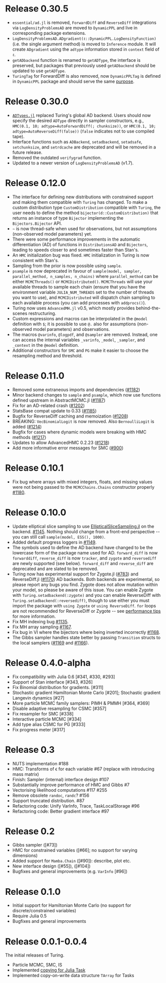 # Release 0.30.5

- `essential/ad.jl` is removed, `ForwardDiff` and `ReverseDiff` integrations via `LogDensityProblemsAD` are moved to `DynamicPPL` and live in corresponding package extensions.
- `LogDensityProblemsAD.ADgradient(ℓ::DynamicPPL.LogDensityFunction)` (i.e. the single argument method) is moved to `Inference` module. It will create `ADgradient` using the `adtype` information stored in `context` field of `ℓ`.
- `getADbackend` function is renamed to `getADType`, the interface is preserved, but packages that previously used `getADbackend` should be updated to use `getADType`.
- `TuringTag` for ForwardDiff is also removed, now `DynamicPPLTag` is defined in `DynamicPPL` package and should serve the same [purpose](https://www.stochasticlifestyle.com/improved-forwarddiff-jl-stacktraces-with-package-tags/).

# Release 0.30.0

- [`ADTypes.jl`](https://github.com/SciML/ADTypes.jl) replaced Turing's global AD backend. Users should now specify the desired `ADType` directly in sampler constructors, e.g., `HMC(0.1, 10; adtype=AutoForwardDiff(; chunksize))`, or `HMC(0.1, 10; adtype=AutoReverseDiff(false))` (`false` indicates not to use compiled tape).
- Interface functions such as `ADBackend`, `setadbackend`, `setadsafe`, `setchunksize`, and `setrdcache` are deprecated and will be removed in a future release.
- Removed the outdated `verifygrad` function.
- Updated to a newer version of `LogDensityProblemsAD` (v1.7).

# Release 0.12.0

- The interface for defining new distributions with constrained support and making them compatible with `Turing` has changed. To make a custom distribution type `CustomDistribution` compatible with `Turing`, the user needs to define the method `bijector(d::CustomDistribution)` that returns an instance of type `Bijector` implementing the `Bijectors.Bijector` API.
- `~` is now thread-safe when used for observations, but not assumptions (non-observed model parameters) yet.
- There were some performance improvements in the automatic differentiation (AD) of functions in `DistributionsAD` and `Bijectors`, leading to speeds closer to and sometimes faster than Stan's.
- An `HMC` initialization bug was fixed. `HMC` initialization in Turing is now consistent with Stan's.
- Sampling from the prior is now possible using `sample`.
- `psample` is now deprecated in favour of `sample(model, sampler, parallel_method, n_samples, n_chains)` where `parallel_method` can be either `MCMCThreads()` or `MCMCDistributed()`. `MCMCThreads` will use your available threads to sample each chain (ensure that you have the environment variable `JULIA_NUM_THREADS` set to the number of threads you want to use), and `MCMCDistributed` will dispatch chain sampling to each available process (you can add processes with `addprocs()`).
- Turing now uses `AdvancedMH.jl` v0.5, which mostly provides behind-the-scenes restructuring.
- Custom expressions and macros can be interpolated in the `@model` definition with `$`; it is possible to use `@.` also for assumptions (non-observed model parameters) and observations.
- The macros `@varinfo`, `@logpdf`, and `@sampler` are removed. Instead, one can access the internal variables `_varinfo`, `_model`, `_sampler`, and `_context` in the `@model` definition.
- Additional constructors for `SMC` and `PG` make it easier to choose the resampling method and threshold.

# Release 0.11.0
- Removed some extraneous imports and dependencies ([#1182](https://github.com/TuringLang/Turing.jl/pull/1182))
- Minor backend changes to `sample` and `psample`, which now use functions defined upstream in AbstractMCMC.jl ([#1187](https://github.com/TuringLang/Turing.jl/pull/1187))
- Fix for an AD-related crash ([#1202](https://github.com/TuringLang/Turing.jl/pull/1202))
- StatsBase compat update to 0.33 ([#1185](https://github.com/TuringLang/Turing.jl/pull/1185))
- Bugfix for ReverseDiff caching and memoization ([#1208](https://github.com/TuringLang/Turing.jl/pull/1208))
- BREAKING: `VecBinomialLogit` is now removed. Also `BernoulliLogit` is added ([#1214](https://github.com/TuringLang/Turing.jl/pull/1214))
- Bugfix for cases where dynamic models were breaking with HMC methods ([#1217](https://github.com/TuringLang/Turing.jl/pull/1217))
- Updates to allow AdvancedHMC 0.2.23 ([#1218](https://github.com/TuringLang/Turing.jl/pull/1218))
- Add more informative error messages for SMC ([#900](https://github.com/TuringLang/Turing.jl/pull/900))

# Release 0.10.1
- Fix bug where arrays with mixed integers, floats, and missing values were not being passed to the `MCMCChains.Chains` constructor properly [#1180](https://github.com/TuringLang/Turing.jl/pull/1180).

# Release 0.10.0
- Update elliptical slice sampling to use [EllipticalSliceSampling.jl](https://github.com/TuringLang/EllipticalSliceSampling.jl) on the backend. [#1145](https://github.com/TuringLang/Turing.jl/pull/1145). Nothing should change from a front-end perspective -- you can still call `sample(model, ESS(), 1000)`.
- Added default progress loggers in [#1149](https://github.com/TuringLang/Turing.jl/pull/1149).
- The symbols used to define the AD backend have changed to be the lowercase form of the package name used for AD. `forward_diff` is now `forwarddiff`, `reverse_diff` is now `tracker`, and `zygote` and `reversediff` are newly supported (see below). `forward_diff` and `reverse_diff` are deprecated and are slated to be removed.
- Turing now has experimental support for Zygote.jl ([#783](https://github.com/TuringLang/Turing.jl/pull/783)) and ReverseDiff.jl ([#1170](https://github.com/TuringLang/Turing.jl/pull/1170)) AD backends. Both backends are experimental, so please report any bugs you find. Zygote does not allow mutation within your model, so please be aware of this issue. You can enable Zygote with `Turing.setadbackend(:zygote)` and you can enable ReverseDiff with `Turing.setadbackend(:reversediff)`, though to use either you must import the package with `using Zygote` or `using ReverseDiff`. `for` loops are not recommended for ReverseDiff or Zygote -- see [performance tips](https://turinglang.org/dev/docs/using-turing/performancetips#special-care-for-codetrackercode-and-codezygotecode) for more information. 
- Fix MH indexing bug [#1135](https://github.com/TuringLang/Turing.jl/pull/1135).
- Fix MH array sampling [#1167](https://github.com/TuringLang/Turing.jl/pull/1167).
- Fix bug in VI where the bijectors where being inverted incorrectly [#1168](https://github.com/TuringLang/Turing.jl/pull/1168).
- The Gibbs sampler handles state better by passing `Transition` structs to the local samplers ([#1169](https://github.com/TuringLang/Turing.jl/pull/1169) and [#1166](https://github.com/TuringLang/Turing.jl/pull/1166)).

# Release 0.4.0-alpha
- Fix compatibility with Julia 0.6 [#341, #330, #293]
- Support of Stan interface [#343, #326]
- Fix Binomial distribution for gradients. [#311]
- Stochastic gradient Hamiltonian Monte Carlo [#201]; Stochastic gradient Langevin dynamics [#27]
- More particle MCMC family samplers: PIMH & PMMH [#364, #369]
- Disable adaptive resampling for CSMC [#357]
- Fix resampler for SMC [#338]
- Interactive particle MCMC [#334]
- Add type alias CSMC for PG [#333]
- Fix progress meter [#317]

# Release 0.3
-  NUTS implementation #188
-  HMC: Transforms of ϵ for each variable #67 (replace with introducing mass matrix)
-  Finish: Sampler (internal) interface design #107
-  Substantially improve performance of HMC and Gibbs #7 
  -  Vectorising likelihood computations #117 #255
 -  Remove obsolete `randoc`, `randc`? #156
-  Support truncated distribution. #87
-  Refactoring code: Unify VarInfo, Trace, TaskLocalStorage #96
-  Refactoring code: Better gradient interface #97

# Release 0.2
- Gibbs sampler ([#73])
- HMC for constrained variables ([#66]; no support for varying dimensions)
- Added support for `Mamba.Chain` ([#90]): describe, plot etc.
- New interface design ([#55]), ([#104])
- Bugfixes and general improvements (e.g. `VarInfo` [#96]) 

# Release 0.1.0
- Initial support for Hamiltonian Monte Carlo (no support for discrete/constrained variables)
- Require Julia 0.5
- Bugfixes and general improvements

# Release 0.0.1-0.0.4
The initial releases of Turing. 
- Particle MCMC, SMC, IS
- Implemented [copying for Julia Task](https://github.com/JuliaLang/julia/pull/15078)
- Implemented copy-on-write data structure `TArray` for Tasks
